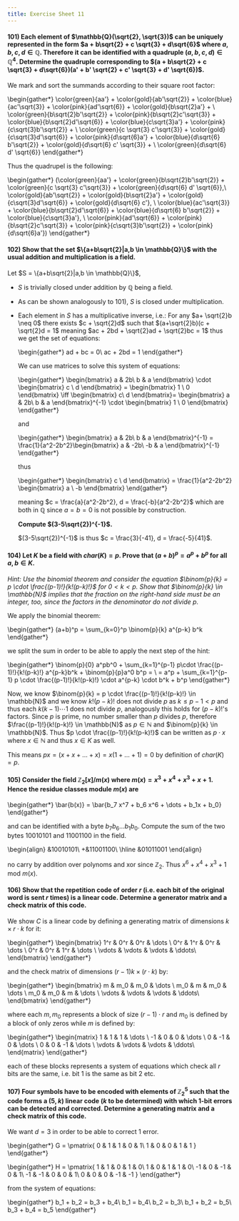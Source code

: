 ```yaml
---
title: Exercise Sheet 11
---
```


#### 101) Each element of $\mathbb{Q}(\sqrt{2}, \sqrt{3})$ can be uniquely represented in the form $a + b\sqrt{2} + c \sqrt{3} + d\sqrt{6}$ where $a,b,c,d \in \mathbb{Q}$. Therefore it can be identified with a quadruple $(a,b,c,d) \in \mathbb{Q}^4$. Determine the quadruple corresponding to $(a + b\sqrt{2} + c \sqrt{3} + d\sqrt{6})(a' +  b' \sqrt{2} + c' \sqrt{3} + d' \sqrt{6})$.

We mark and sort the summands according to their square root factor:

\begin{gather*}
\color{green}{aa'} + \color{gold}{ab'\sqrt{2}} + \color{blue}{ac'\sqrt{3}} + \color{pink}{ad'\sqrt{6}} + \color{gold}{b\sqrt{2}a'} + \\
\color{green}{b\sqrt{2}b'\sqrt{2}} + \color{pink}{b\sqrt{2}c'\sqrt{3}} + \color{blue}{b\sqrt{2}d'\sqrt{6}} + \color{blue}{c\sqrt{3}a'} + \color{pink}{c\sqrt{3}b'\sqrt{2}} + \\
\color{green}{c \sqrt{3} c'\sqrt{3}} + \color{gold}{c\sqrt{3}d'\sqrt{6}} + \color{pink}{d\sqrt{6}a'} + \color{blue}{d\sqrt{6} b'\sqrt{2}} + \color{gold}{d\sqrt{6} c' \sqrt{3}} + \\
\color{green}{d\sqrt{6} d' \sqrt{6}}
\end{gather*}

Thus the quadrupel is the following:

\begin{gather*}
(\color{green}{aa'} + \color{green}{b\sqrt{2}b'\sqrt{2}} + \color{green}{c \sqrt{3} c'\sqrt{3}} + \color{green}{d\sqrt{6} d' \sqrt{6}},\\
\color{gold}{ab'\sqrt{2}} + \color{gold}{b\sqrt{2}a'} +
\color{gold}{c\sqrt{3}d'\sqrt{6}} + \color{gold}{d\sqrt{6} c'}, \\
\color{blue}{ac'\sqrt{3}} + \color{blue}{b\sqrt{2}d'\sqrt{6}} + \color{blue}{d\sqrt{6} b'\sqrt{2}} + \color{blue}{c\sqrt{3}a'}, \\
\color{pink}{ad'\sqrt{6}} + \color{pink}{b\sqrt{2}c'\sqrt{3}} + \color{pink}{c\sqrt{3}b'\sqrt{2}} + \color{pink}{d\sqrt{6}a'})
\end{gather*}

#### 102) Show that the set $\{a+b\sqrt{2}|a,b \in \mathbb{Q}\}$ with the usual addition and multiplication is a field.

Let $S = \{a+b\sqrt{2}|a,b \in \mathbb{Q}\}$,

* $S$ is trivially closed under addition by $\mathbb{Q}$ being a field.
* As can be shown analogously to 101), $S$ is closed under multiplication.
* Each element in $S$ has a multiplicative inverse, i.e.:
    For any $a+ \sqrt{2}b \neq 0$ there exists $c + \sqrt{2}d$ such that       $(a+\sqrt{2}b)(c + \sqrt{2}d = 1$ meaning $ac + 2bd + \sqrt{2}ad +         \sqrt{2}bc = 1$
    thus we get the set of equations:

    \begin{gather*}
    ad + bc = 0\\
    ac + 2bd = 1
    \end{gather*}

    We can use matrices to solve this system of equations:

    \begin{gather*}
    \begin{bmatrix}
    a & 2b\\
    b & a
    \end{bmatrix} \cdot \begin{bmatrix}
    c \\
    d
    \end{bmatrix} = \begin{bmatrix}
    1 \\
    0
    \end{bmatrix}
    \iff \begin{bmatrix}
    c\\
    d
    \end{bmatrix}=
    \begin{bmatrix}
    a & 2b\\
    b & a
    \end{bmatrix}^{-1} \cdot
    \begin{bmatrix}
    1 \\
    0
    \end{bmatrix}
    \end{gather*}

    and

    \begin{gather*}
    \begin{bmatrix}
    a & 2b\\
    b & a
    \end{bmatrix}^{-1} = \frac{1}{a^2-2b^2}\begin{bmatrix}
    a & -2b\\
    -b & a
    \end{bmatrix}^{-1}
    \end{gather*}

    thus

    \begin{gather*}
    \begin{bmatrix}
    c \\
    d
    \end{bmatrix} = \frac{1}{a^2-2b^2} \begin{bmatrix}
    a \\
    -b
    \end{bmatrix}
    \end{gather*}

    meaning $c = \frac{a}{a^2-2b^2}, d = \frac{-b}{a^2-2b^2}$ which are both in $\mathbb{Q}$ since $a = b = 0$ is not possible by construction.

    **Compute $(3-5\sqrt{2})^{-1}$.**

    $(3-5\sqrt{2})^{-1}$ is thus $c = \frac{3}{-41}, d = \frac{-5}{41}$.

#### 104) Let $K$ be a field with $char(K) = p$. Prove that $(a+b)^p = a^p + b^p$ for all $a,b \in K$.

*Hint: Use the binomial theorem and consider the equation $\binom{p}{k} = p \cdot \frac{(p-1)!}{k!(p-k)!}$ for $0 < k < p$. Show that $\binom{p}{k} \in \mathbb{N}$ implies that the fraction on the right-hand side must be an integer, too, since the factors in the denominator do not divide $p$.*

We apply the binomial theorem:

\begin{gather*}
(a+b)^p = \sum_{k=0}^p \binom{p}{k} a^{p-k} b^k
\end{gather*}

we split the sum in order to be able to apply the next step of the hint:

\begin{gather*}
\binom{p}{0} a^pb^0 + \sum_{k=1}^{p-1} p\cdot \frac{(p-1)!}{k!(p-k)!} a^{p-k}b^k + \binom{p}{p}a^0 b^p = \\
= a^p + \sum_{k=1}^{p-1} p \cdot \frac{(p-1)!}{k!(p-k)!} \cdot a^{p-k} \cdot b^k + b^p
\end{gather*}

Now, we know $\binom{p}{k} = p \cdot \frac{(p-1)!}{k!(p-k)!} \in \mathbb{N}$ and we know $k!(p-k)!$ does not divide $p$ as $k \leq p-1 < p$ and thus each $k (k-1) \cdots 1$ does not divide $p$, analogously this holds for $(p-k)!$'s factors. Since $p$ is prime, no number smaller than $p$ divides $p$, therefore $\frac{(p-1)!}{k!(p-k)!} \in \mathbb{N}$ as $p \in \mathbb{N}$ and $\binom{p}{k} \in \mathbb{N}$.
Thus $p \cdot \frac{(p-1)!}{k!(p-k)!}$ can be written as $p \cdot x$ where $x \in \mathbb{N}$ and thus $x \in K$ as well.

This means $px = (x + x + \dots + x) = x(1+ \dots + 1) = 0$ by definition of $char(K) = p$.

#### 105) Consider the field $\mathbb{Z}_2[x] / m(x)$ where $m(x) = x^3 + x^4 + x^3 + x +1$. Hence the residue classes module $m(x)$ are

\begin{gather*}
\bar{b(x)} = \bar{b_7 x^7 + b_6 x^6 + \dots + b_1x + b_0}
\end{gather*}

and can be identified with a byte $b_7b_6 \dots b_1b_0$.
Compute the sum of the two bytes $10010101$ and $11001100$ in the field.

\begin{align}
&10010101\\
+&11001100\\
\hline
&01011001
\end{align}

no carry by addition over polynoms and xor since $\mathbb{Z}_2$.
Thus $x^6 + x^4 + x^3 +1$ mod $m(x)$.

#### 106) Show that the repetition code of order $r$ (i.e. each bit of the original word is sent $r$ times) is a linear code. Determine a generator matrix and a check matrix of this code.

We show $C$ is a linear code by defining a generating matrix of dimensions $k \times r \cdot k$ for it:

\begin{gather*}
\begin{bmatrix}
1^r & 0^r & 0^r & \dots \\
0^r & 1^r & 0^r & \dots \\
0^r & 0^r & 1^r & \dots \\
\vdots & \vdots & \vdots & \ddots\\
\end{bmatrix}
\end{gather*}

and the check matrix of dimensions $(r-1)k \times (r\cdot k)$ by:

\begin{gather*}
\begin{bmatrix}
m & m_0 & m_0 & \dots \\
m_0 & m & m_0 & \dots \\
m_0 & m_0 & m & \dots \\
\vdots & \vdots & \vdots & \ddots\\
\end{bmatrix}
\end{gather*}

where each $m,m_0$ represents a block of size $(r-1)\cdot r$ and $m_0$ is defined by a block of only zeros while $m$ is defined by:

\begin{gather*}
\begin{matrix}
1 & 1 & 1 & \dots \\
-1 & 0 & 0 & \dots \\
0 & -1 & 0 & \dots \\
0 & 0 & -1 & \dots \\
\vdots & \vdots & \vdots & \ddots\\
\end{matrix}
\end{gather*}

each of these blocks represents a system of equations which check all $r$ bits are the same, i.e. bit $1$ is the same as bit $2$ etc.

#### 107) Four symbols have to be encoded with elements of $\mathbb{Z}_2^5$ such that the code forms a $(5,k)$ linear code ($k$ to be determined) with which $1$-bit errors can be detected and corrected. Determine a generating matrix and a check matrix of this code.

We want $d=3$ in order to be able to correct $1$ error.

\begin{gather*}
G = \pmatrix{
0 & 1 & 1 & 0 & 1\\
1 & 0 & 0 & 1 & 1
}
\end{gather*}

\begin{gather*}
H = \pmatrix{
1 & 1 & 0 & 1 & 0\\
1 & 0 & 1 & 1 & 0\\
-1 & 0 & -1 & 0 & 1\\
-1 & -1 & 0 & 0 & 1\\
0 & 0 & 0 & -1 & -1
}
\end{gather*}

from the system of equations:

\begin{gather*}
b_1 + b_2 = b_3 + b_4\\
b_1 = b_4\\
b_2 = b_3\\
b_1 + b_2 = b_5\\
b_3 + b_4 = b_5
\end{gather*}
